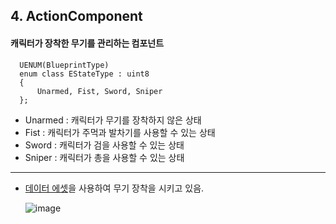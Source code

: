 ## 4. ActionComponent

####  캐릭터가 장착한 무기를 관리하는 컴포넌트

```
  UENUM(BlueprintType)
  enum class EStateType : uint8
  {
	  Unarmed, Fist, Sword, Sniper
  };
```
- Unarmed : 캐릭터가 무기를 장착하지 않은 상태
- Fist : 캐릭터가 주먹과 발차기를 사용할 수 있는 상태
- Sword : 캐릭터가 검을 사용할 수 있는 상태
- Sniper : 캐릭터가 총을 사용할 수 있는 상태

--------------

+ [데이터 에셋](https://github.com/HanYooTae/Unreal-Game-Project1/blob/main/%ED%94%84%EB%A1%9C%EC%A0%9D%ED%8A%B8%20%EA%B0%9C%EC%9A%94/DataAssets/DataAssets.md)을 사용하여 무기 장착을 시키고 있음.

	![image](https://github.com/HanYooTae/Unreal-Game-Project1/assets/41534351/e47c6b68-40f8-4d7f-a5a0-3441dd75ebc0)
